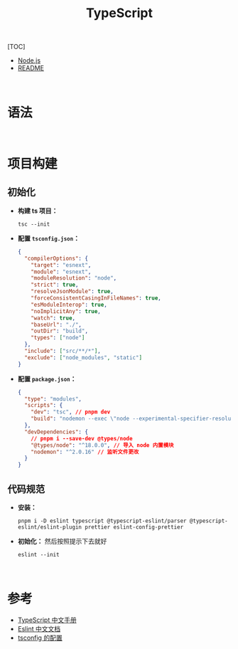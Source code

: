 <h1 align="center"><b>TypeScript</b></h1><br>

[TOC]

- [Node.js](Node.js/Node.js.md)
- [README](README.md)

<br>

# 语法

<br>

# 项目构建

## 初始化

- **构建 ts 项目：**
  ```batch {.line-numbers}
  tsc --init
  ```
- **配置 `tsconfig.json`：**
  ```json {.line-numbers}
  {
    "compilerOptions": {
      "target": "esnext",
      "module": "esnext",
      "moduleResolution": "node",
      "strict": true,
      "resolveJsonModule": true,
      "forceConsistentCasingInFileNames": true,
      "esModuleInterop": true,
      "noImplicitAny": true,
      "watch": true,
      "baseUrl": "./",
      "outDir": "build",
      "types": ["node"]
    },
    "include": ["src/**/*"],
    "exclude": ["node_modules", "static"]
  }
  ```
- **配置 `package.json`：**
  ```json {.line-numbers}
  {
    "type": "modules",
    "scripts": {
      "dev": "tsc", // pnpm dev
      "build": "nodemon --exec \"node --experimental-specifier-resolution=node ./build/main\"" // npm run build
    },
    "devDependencies": {
      // pnpm i --save-dev @types/node
      "@types/node": "^18.0.0", // 导入 node 内置模块
      "nodemon": "^2.0.16" // 监听文件更改
    }
  }
  ```

## 代码规范

- **安装：**
  ```batch {.line-numbers}
  pnpm i -D eslint typescript @typescript-eslint/parser @typescript-eslint/eslint-plugin prettier eslint-config-prettier
  ```
- **初始化：** 然后按照提示下去就好
  ```batch {.line-numbers}
  eslint --init
  ```

<br>

# 参考

- [TypeScript 中文手册][1]
- [Eslint 中文文档][2]
- [tsconfig 的配置][3]

[1]: http://www.patrickzhong.com/TypeScript/
[2]: http://eslint.cn/docs/user-guide/configuring
[3]: https://yesifang.com/zh/TypeScript%E7%B3%BB%E5%88%97%E6%95%99%E7%A8%8B/c2fff071/
